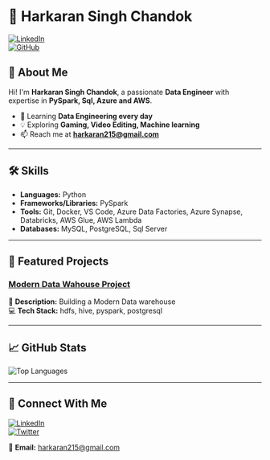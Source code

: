 # 🚀 Harkaran Singh Chandok

[![LinkedIn](https://img.shields.io/badge/LinkedIn-Profile-blue)](https://www.linkedin.com/in/harkaran-singh-chandok/)  
[![GitHub](https://img.shields.io/badge/GitHub-Profile-black)](https://github.com/harkaran215)  

## 👋 About Me  

Hi! I'm **Harkaran Singh Chandok**, a passionate **Data Engineer** with expertise in **PySpark, Sql, Azure and AWS**.  


- 🌱 Learning **Data Engineering every day**
- 💡 Exploring **Gaming, Video Editing, Machine learning**
- 📫 Reach me at **harkaran215@gmail.com**

---

## 🛠️ Skills  

- **Languages:** Python
- **Frameworks/Libraries:** PySpark  
- **Tools:** Git, Docker, VS Code, Azure Data Factories, Azure Synapse, Databricks, AWS Glue, AWS Lambda
- **Databases:** MySQL, PostgreSQL, Sql Server  

---

## 📌 Featured Projects  

### [Modern Data Wahouse Project](https://github.com/harkaran215/mordern-dwh-project)  
📝 **Description:** Building a Modern Data warehouse  
💻 **Tech Stack:** hdfs, hive, pyspark, postgresql 

---

## 📈 GitHub Stats  

<!--![GitHub Stats](https://github-readme-stats.vercel.app/api?username=harkaran215&show_icons=true&theme=radical)  -->
![Top Languages](https://github-readme-stats.vercel.app/api/top-langs/?username=harkaran215&layout=compact&theme=radical)  

---

## 🤝 Connect With Me  

[![LinkedIn](https://img.shields.io/badge/LinkedIn-Profile-blue)](https://linkedin.com/in/harkaran-singh-chandok)  
[![Twitter](https://img.shields.io/badge/Twitter-Profile-blue)](https://twitter.com/harkaran215)  

📧 **Email:** harkaran215@gmail.com
